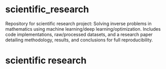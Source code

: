 # scientific_research
Repository for scientific research project: Solving inverse problems in mathematics using machine learning/deep learning/optimization. Includes code implementations, raw/processed datasets, and a research paper detailing methodology, results, and conclusions for full reproducibility.
# scientific research
